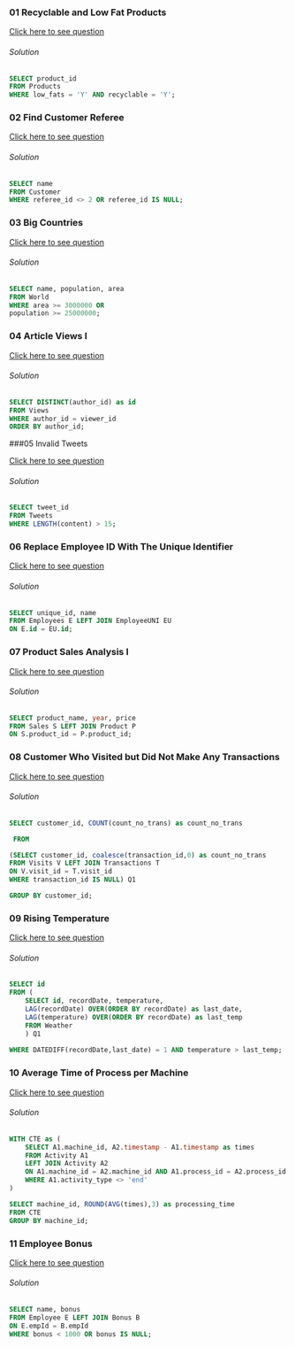 ### 01 Recyclable and Low Fat Products

[Click here to see question](https://leetcode.com/problems/recyclable-and-low-fat-products/?envType=study-plan-v2&envId=top-sql-50 )

###### Solution

```sql
SELECT product_id
FROM Products
WHERE low_fats = 'Y' AND recyclable = 'Y';
```


### 02 Find Customer Referee

[Click here to see question](https://leetcode.com/problems/find-customer-referee/description/?envType=study-plan-v2)

###### Solution

```sql
SELECT name
FROM Customer
WHERE referee_id <> 2 OR referee_id IS NULL;
```



###  03 Big Countries

[Click here to see question](https://leetcode.com/problems/big-countries/description/?envType=study-plan-v2&envId=top-sql-50)

###### Solution

```sql
SELECT name, population, area
FROM World
WHERE area >= 3000000 OR
population >= 25000000;
```


###  04 Article Views I

[Click here to see question](https://leetcode.com/problems/article-views-i/?envType=study-plan-v2&envId=top-sql-50)

###### Solution

```sql
SELECT DISTINCT(author_id) as id
FROM Views
WHERE author_id = viewer_id
ORDER BY author_id;
```



###05 Invalid Tweets

[Click here to see question](https://leetcode.com/problems/invalid-tweets/description/?envType=study-plan-v2&envId=top-sql-50)

###### Solution

```sql
SELECT tweet_id
FROM Tweets
WHERE LENGTH(content) > 15;
```



###  06 Replace Employee ID With The Unique Identifier

[Click here to see question](https://leetcode.com/problems/replace-employee-id-with-the-unique-identifier/?envType=study-plan-v2&envId=top-sql-50)

###### Solution

```sql
SELECT unique_id, name
FROM Employees E LEFT JOIN EmployeeUNI EU
ON E.id = EU.id;
```



### 07 Product Sales Analysis I

[Click here to see question](https://leetcode.com/problems/product-sales-analysis-i/description/?envType=study-plan-v2&envId=top-sql-50)


###### Solution

```sql
SELECT product_name, year, price
FROM Sales S LEFT JOIN Product P
ON S.product_id = P.product_id;
```



### 08 Customer Who Visited but Did Not Make Any Transactions

[Click here to see question](https://leetcode.com/problems/customer-who-visited-but-did-not-make-any-transactions/description/?envType=study-plan-v2&envId=top-sql-50)


###### Solution

```sql
SELECT customer_id, COUNT(count_no_trans) as count_no_trans

 FROM

(SELECT customer_id, coalesce(transaction_id,0) as count_no_trans
FROM Visits V LEFT JOIN Transactions T
ON V.visit_id = T.visit_id
WHERE transaction_id IS NULL) Q1

GROUP BY customer_id;
```




### 09 Rising Temperature

[Click here to see question](https://leetcode.com/problems/rising-temperature/?envType=study-plan-v2&envId=top-sql-50)

###### Solution

```sql
SELECT id
FROM (
    SELECT id, recordDate, temperature, 
    LAG(recordDate) OVER(ORDER BY recordDate) as last_date, 
    LAG(temperature) OVER(ORDER BY recordDate) as last_temp
    FROM Weather
    ) Q1
    
WHERE DATEDIFF(recordDate,last_date) = 1 AND temperature > last_temp;
```



### 10 Average Time of Process per Machine

[Click here to see question](https://leetcode.com/problems/average-time-of-process-per-machine/description/?envType=study-plan-v2&envId=top-sql-50)

###### Solution

```sql
WITH CTE as (
    SELECT A1.machine_id, A2.timestamp - A1.timestamp as times
    FROM Activity A1 
    LEFT JOIN Activity A2
    ON A1.machine_id = A2.machine_id AND A1.process_id = A2.process_id AND A1.activity_type = 'start' AND A2.activity_type = 'end'
    WHERE A1.activity_type <> 'end'
)

SELECT machine_id, ROUND(AVG(times),3) as processing_time
FROM CTE
GROUP BY machine_id;
```



### 11 Employee Bonus

[Click here to see question](https://leetcode.com/problems/employee-bonus/description/?envType=study-plan-v2&envId=top-sql-50)

###### Solution

```sql
SELECT name, bonus
FROM Employee E LEFT JOIN Bonus B
ON E.empId = B.empId
WHERE bonus < 1000 OR bonus IS NULL;
```



